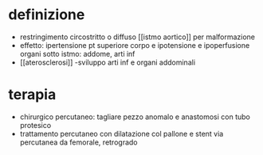 # definizione
- restringimento circostritto o diffuso [[istmo aortico]] per malformazione
- effetto: ipertensione pt superiore corpo e ipotensione e ipoperfusione organi sotto istmo: addome, arti inf
- [[aterosclerosi]] -sviluppo arti inf e organi addominali

# terapia
- chirurgico percutaneo: tagliare pezzo anomalo e anastomosi con tubo protesico
- trattamento percutaneo con dilatazione col pallone e stent via percutanea da femorale, retrogrado